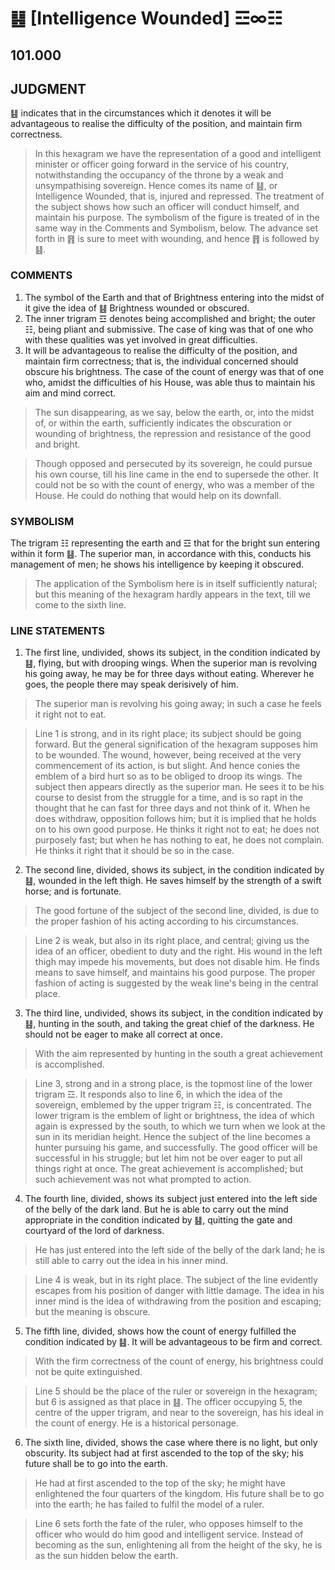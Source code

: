 # ䷣ [Intelligence Wounded] ☲∞☷

## 101.000

## JUDGMENT

䷣ indicates that in the circumstances which it denotes it will be advantageous to realise the difficulty of the position, and maintain firm correctness.

> In this hexagram we have the representation of a good and intelligent minister or officer going forward in the service of his country, notwithstanding the occupancy of the throne by a weak and unsympathising sovereign. Hence comes its name of ䷣, or Intelligence Wounded, that is, injured and repressed. The treatment of the subject shows how such an officer will conduct himself, and maintain his purpose. The symbolism of the figure is treated of in the same way in the Comments and Symbolism, below. The advance set forth in ䷢ is sure to meet with wounding, and hence ䷢ is followed by ䷣.

### COMMENTS

1. The symbol of the Earth and that of Brightness entering into the midst of it give the idea of ䷣ Brightness wounded or obscured.
2. The inner trigram ☲ denotes being accomplished and bright; the outer ☷, being pliant and submissive. The case of king was that of one who with these qualities was yet involved in great difficulties.
3. It will be advantageous to realise the difficulty of the position, and maintain firm correctness; that is, the individual concerned should obscure his brightness. The case of the count of energy was that of one who, amidst the difficulties of his House, was able thus to maintain his aim and mind correct.

> The sun disappearing, as we say, below the earth, or, into the midst of, or within the earth, sufficiently indicates the obscuration or wounding of brightness, the repression and resistance of the good and bright.

> Though opposed and persecuted by its sovereign, he could pursue his own course, till his line came in the end to supersede the other. It could not be so with the count of energy, who was a member of the House. He could do nothing that would help on its downfall.

### SYMBOLISM

The trigram ☷ representing the earth and ☲ that for the bright sun entering within it form ䷣. The superior man, in accordance with this, conducts his management of men; he shows his intelligence by keeping it obscured.

> The application of the Symbolism here is in itself sufficiently natural; but this meaning of the hexagram hardly appears in the text, till we come to the sixth line.

### LINE STATEMENTS

1. The first line, undivided, shows its subject, in the condition indicated by ䷣, flying, but with drooping wings. When the superior man is revolving his going away, he may be for three days without eating. Wherever he goes, the people there may speak derisively of him.

> The superior man is revolving his going away; in such a case he feels it right not to eat.

> Line 1 is strong, and in its right place; its subject should be going forward. But the general signification of the hexagram supposes him to be wounded. The wound, however, being received at the very commencement of its action, is but slight. And hence conies the emblem of a bird hurt so as to be obliged to droop its wings. The subject then appears directly as the superior man. He sees it to be his course to desist from the struggle for a time, and is so rapt in the thought that he can fast for three days and not think of it. When he does withdraw, opposition follows him; but it is implied that he holds on to his own good purpose. He thinks it right not to eat; he does not purposely fast; but when he has nothing to eat, he does not complain. He thinks it right that it should be so in the case.

2. The second line, divided, shows its subject, in the condition indicated by ䷣, wounded in the left thigh. He saves himself by the strength of a swift horse; and is fortunate.

> The good fortune of the subject of the second line, divided, is due to the proper fashion of his acting according to his circumstances.

> Line 2 is weak, but also in its right place, and central; giving us the idea of an officer, obedient to duty and the right. His wound in the left thigh may impede his movements, but does not disable him. He finds means to save himself, and maintains his good purpose. The proper fashion of acting is suggested by the weak line's being in the central place.

3. The third line, undivided, shows its subject, in the condition indicated by ䷣, hunting in the south, and taking the great chief of the darkness. He should not be eager to make all correct at once.

> With the aim represented by hunting in the south a great achievement is accomplished.

> Line 3, strong and in a strong place, is the topmost line of the lower trigram ☲. It responds also to line 6, in which the idea of the sovereign, emblemed by the upper trigram ☷, is concentrated. The lower trigram is the emblem of light or brightness, the idea of which again is expressed by the south, to which we turn when we look at the sun in its meridian height. Hence the subject of the line becomes a hunter pursuing his game, and successfully. The good officer will be successful in his struggle; but let him not be over eager to put all things right at once. The great achievement is accomplished; but such achievement was not what prompted to action.

4. The fourth line, divided, shows its subject just entered into the left side of the belly of the dark land. But he is able to carry out the mind appropriate in the condition indicated by ䷣, quitting the gate and courtyard of the lord of darkness.

> He has just entered into the left side of the belly of the dark land; he is still able to carry out the idea in his inner mind.

> Line 4 is weak, but in its right place. The subject of the line evidently escapes from his position of danger with little damage. The idea in his inner mind is the idea of withdrawing from the position and escaping; but the meaning is obscure.

5. The fifth line, divided, shows how the count of energy fulfilled the condition indicated by ䷣. It will be advantageous to be firm and correct.

> With the firm correctness of the count of energy, his brightness could not be quite extinguished.

> Line 5 should be the place of the ruler or sovereign in the hexagram; but 6 is assigned as that place in ䷣. The officer occupying 5, the centre of the upper trigram, and near to the sovereign, has his ideal in the count of energy. He is a historical personage.

6. The sixth line, divided, shows the case where there is no light, but only obscurity. Its subject had at first ascended to the top of the sky; his future shall be to go into the earth.

> He had at first ascended to the top of the sky; he might have enlightened the four quarters of the kingdom. His future shall be to go into the earth; he has failed to fulfil the model of a ruler.

> Line 6 sets forth the fate of the ruler, who opposes himself to the officer who would do him good and intelligent service. Instead of becoming as the sun, enlightening all from the height of the sky, he is as the sun hidden below the earth.

